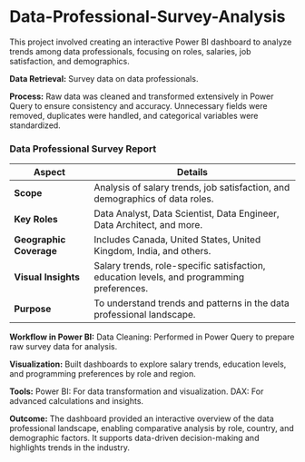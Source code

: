 # Data-Professional-Survey-Analysis

This project involved creating an interactive Power BI dashboard to analyze trends among data professionals, focusing on roles, salaries, job satisfaction, and demographics.

**Data Retrieval:**
Survey data on data professionals.

**Process:**
Raw data was cleaned and transformed extensively in Power Query to ensure consistency and accuracy. Unnecessary fields were removed, duplicates were handled, and categorical variables were standardized.

### Data Professional Survey Report

| **Aspect**               | **Details**                                                                 |
|---------------------------|-----------------------------------------------------------------------------|
| **Scope**                | Analysis of salary trends, job satisfaction, and demographics of data roles. |
| **Key Roles**            | Data Analyst, Data Scientist, Data Engineer, Data Architect, and more.       |
| **Geographic Coverage**  | Includes Canada, United States, United Kingdom, India, and others.          |
| **Visual Insights**      | Salary trends, role-specific satisfaction, education levels, and programming preferences. |
| **Purpose**              | To understand trends and patterns in the data professional landscape.        |


**Workflow in Power BI:**
Data Cleaning: Performed in Power Query to prepare raw survey data for analysis.

**Visualization:**
Built dashboards to explore salary trends, education levels, and programming preferences by role and region.

**Tools:**
Power BI: For data transformation and visualization.
DAX: For advanced calculations and insights.

**Outcome:**
The dashboard provided an interactive overview of the data professional landscape, enabling comparative analysis by role, country, and demographic factors. It supports data-driven decision-making and highlights trends in the industry.
